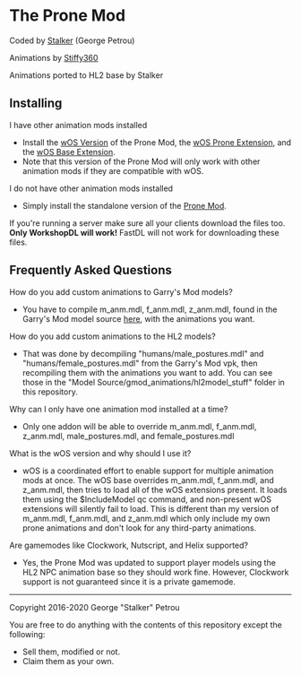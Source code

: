 
# The Prone Mod

Coded by [Stalker](https://steamcommunity.com/id/your-stalker) (George Petrou)

Animations by [Stiffy360](https://steamcommunity.com/id/barnwellewell/)

Animations ported to HL2 base by Stalker

## Installing
I have other animation mods installed
 - Install the [wOS Version](https://steamcommunity.com/sharedfiles/filedetails/?id=775573383) of the Prone Mod, the [wOS Prone Extension](https://steamcommunity.com/workshop/filedetails/?id=918084741), and the [wOS Base Extension](https://steamcommunity.com/workshop/filedetails/?id=757604550).
 - Note that this version of the Prone Mod will only work with other animation mods if they are compatible with wOS.

I do not have other animation mods installed
 - Simply install the standalone version of the [Prone Mod](https://steamcommunity.com/sharedfiles/filedetails/?id=1100368137).

If you're running a server make sure all your clients download the files too. **Only WorkshopDL will work!** FastDL will not work for downloading these files.

## Frequently Asked Questions
How do you add custom animations to Garry's Mod models?
 - You have to compile m_anm.mdl, f_anm.mdl, z_anm.mdl, found in the Garry's Mod model source [here](https://github.com/robotboy655/gmod-animations), with the animations you want.

How do you add custom animations to the HL2 models?
 - That was done by decompiling "humans/male_postures.mdl" and "humans/female_postures.mdl" from the Garry's Mod vpk, then recompiling them with the animations you want to add. You can see those in the "Model Source/gmod_animations/hl2model_stuff" folder in this repository.

Why can I only have one animation mod installed at a time?
- Only one addon will be able to override m_anm.mdl, f_anm.mdl, z_anm.mdl, male_postures.mdl, and female_postures.mdl

What is the wOS version and why should I use it?
 - wOS is a coordinated effort to enable support for multiple animation mods at once. The wOS base overrides m_anm.mdl, f_anm.mdl, and z_anm.mdl, then tries to load all of the wOS extensions present. It loads them using the $IncludeModel qc command, and non-present wOS extensions will silently fail to load. This is different than my version of m_anm.mdl, f_anm.mdl, and z_anm.mdl which only include my own prone animations and don't look for any third-party animations.

Are gamemodes like Clockwork, Nutscript, and Helix supported?
 - Yes, the Prone Mod was updated to support player models using the HL2 NPC animation base so they should work fine. However, Clockwork support is not guaranteed since it is a private gamemode.

---
Copyright 2016-2020 George "Stalker" Petrou

You are free to do anything with the contents of this repository except the following:
 - Sell them, modified or not.
 - Claim them as your own.

